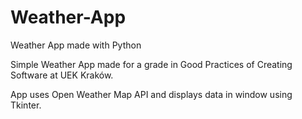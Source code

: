 # Weather-App
Weather App made with Python

Simple Weather App made for a grade in Good Practices of Creating Software at UEK Kraków.

App uses Open Weather Map API and displays data in window using Tkinter.
